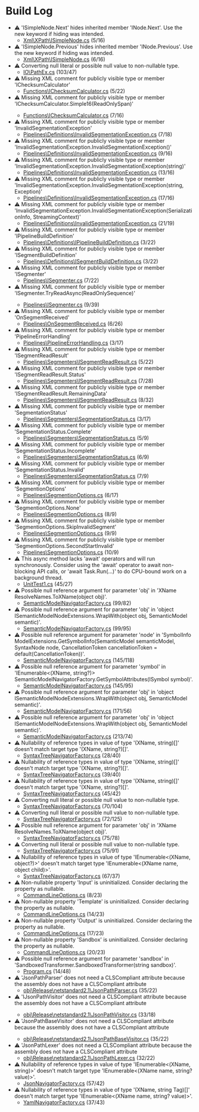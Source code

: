 ﻿# Build Log

* ⚠  'ISimpleNode.Next' hides inherited member 'INode.Next'. Use the new keyword if hiding was intended.
  * [Xml\XPath\ISimpleNode.cs](../src/BinaryDataDecoders.ToolKit/Xml/XPath/ISimpleNode.cs#5) (5/16)
* ⚠  'ISimpleNode.Previous' hides inherited member 'INode.Previous'. Use the new keyword if hiding was intended.
  * [Xml\XPath\ISimpleNode.cs](../src/BinaryDataDecoders.ToolKit/Xml/XPath/ISimpleNode.cs#6) (6/16)
* ⚠  Converting null literal or possible null value to non-nullable type.
  * [IO\PathEx.cs](../src/BinaryDataDecoders.ToolKit/IO/PathEx.cs#103) (103/47)
* ⚠  Missing XML comment for publicly visible type or member 'IChecksumCalculator'
  * [Functions\IChecksumCalculator.cs](../src/BinaryDataDecoders.IO.Abstractions/Functions/IChecksumCalculator.cs#5) (5/22)
* ⚠  Missing XML comment for publicly visible type or member 'IChecksumCalculator.Simple16(ReadOnlySpan<ushort>)'
  * [Functions\IChecksumCalculator.cs](../src/BinaryDataDecoders.IO.Abstractions/Functions/IChecksumCalculator.cs#7) (7/16)
* ⚠  Missing XML comment for publicly visible type or member 'InvalidSegmentationException'
  * [Pipelines\Definitions\InvalidSegmentationException.cs](../src/BinaryDataDecoders.IO.Abstractions/Pipelines/Definitions/InvalidSegmentationException.cs#7) (7/18)
* ⚠  Missing XML comment for publicly visible type or member 'InvalidSegmentationException.InvalidSegmentationException()'
  * [Pipelines\Definitions\InvalidSegmentationException.cs](../src/BinaryDataDecoders.IO.Abstractions/Pipelines/Definitions/InvalidSegmentationException.cs#9) (9/16)
* ⚠  Missing XML comment for publicly visible type or member 'InvalidSegmentationException.InvalidSegmentationException(string)'
  * [Pipelines\Definitions\InvalidSegmentationException.cs](../src/BinaryDataDecoders.IO.Abstractions/Pipelines/Definitions/InvalidSegmentationException.cs#13) (13/16)
* ⚠  Missing XML comment for publicly visible type or member 'InvalidSegmentationException.InvalidSegmentationException(string, Exception)'
  * [Pipelines\Definitions\InvalidSegmentationException.cs](../src/BinaryDataDecoders.IO.Abstractions/Pipelines/Definitions/InvalidSegmentationException.cs#17) (17/16)
* ⚠  Missing XML comment for publicly visible type or member 'InvalidSegmentationException.InvalidSegmentationException(SerializationInfo, StreamingContext)'
  * [Pipelines\Definitions\InvalidSegmentationException.cs](../src/BinaryDataDecoders.IO.Abstractions/Pipelines/Definitions/InvalidSegmentationException.cs#21) (21/19)
* ⚠  Missing XML comment for publicly visible type or member 'IPipelineBuildDefinition'
  * [Pipelines\Definitions\IPipelineBuildDefinition.cs](../src/BinaryDataDecoders.IO.Abstractions/Pipelines/Definitions/IPipelineBuildDefinition.cs#3) (3/22)
* ⚠  Missing XML comment for publicly visible type or member 'ISegmentBuildDefinition'
  * [Pipelines\Definitions\ISegmentBuildDefinition.cs](../src/BinaryDataDecoders.IO.Abstractions/Pipelines/Definitions/ISegmentBuildDefinition.cs#3) (3/22)
* ⚠  Missing XML comment for publicly visible type or member 'ISegmenter'
  * [Pipelines\ISegmenter.cs](../src/BinaryDataDecoders.IO.Abstractions/Pipelines/ISegmenter.cs#7) (7/22)
* ⚠  Missing XML comment for publicly visible type or member 'ISegmenter.TryReadAsync(ReadOnlySequence<byte>)'
  * [Pipelines\ISegmenter.cs](../src/BinaryDataDecoders.IO.Abstractions/Pipelines/ISegmenter.cs#9) (9/39)
* ⚠  Missing XML comment for publicly visible type or member 'OnSegmentReceived'
  * [Pipelines\OnSegmentReceived.cs](../src/BinaryDataDecoders.IO.Abstractions/Pipelines/OnSegmentReceived.cs#6) (6/26)
* ⚠  Missing XML comment for publicly visible type or member 'PipelineErrorHandling'
  * [Pipelines\PipelineErrorHandling.cs](../src/BinaryDataDecoders.IO.Abstractions/Pipelines/PipelineErrorHandling.cs#3) (3/17)
* ⚠  Missing XML comment for publicly visible type or member 'ISegmentReadResult'
  * [Pipelines\Segmenters\ISegmentReadResult.cs](../src/BinaryDataDecoders.IO.Abstractions/Pipelines/Segmenters/ISegmentReadResult.cs#5) (5/22)
* ⚠  Missing XML comment for publicly visible type or member 'ISegmentReadResult.Status'
  * [Pipelines\Segmenters\ISegmentReadResult.cs](../src/BinaryDataDecoders.IO.Abstractions/Pipelines/Segmenters/ISegmentReadResult.cs#7) (7/28)
* ⚠  Missing XML comment for publicly visible type or member 'ISegmentReadResult.RemainingData'
  * [Pipelines\Segmenters\ISegmentReadResult.cs](../src/BinaryDataDecoders.IO.Abstractions/Pipelines/Segmenters/ISegmentReadResult.cs#8) (8/32)
* ⚠  Missing XML comment for publicly visible type or member 'SegmentationStatus'
  * [Pipelines\Segmenters\SegmentationStatus.cs](../src/BinaryDataDecoders.IO.Abstractions/Pipelines/Segmenters/SegmentationStatus.cs#3) (3/17)
* ⚠  Missing XML comment for publicly visible type or member 'SegmentationStatus.Complete'
  * [Pipelines\Segmenters\SegmentationStatus.cs](../src/BinaryDataDecoders.IO.Abstractions/Pipelines/Segmenters/SegmentationStatus.cs#5) (5/9)
* ⚠  Missing XML comment for publicly visible type or member 'SegmentationStatus.Incomplete'
  * [Pipelines\Segmenters\SegmentationStatus.cs](../src/BinaryDataDecoders.IO.Abstractions/Pipelines/Segmenters/SegmentationStatus.cs#6) (6/9)
* ⚠  Missing XML comment for publicly visible type or member 'SegmentationStatus.Invalid'
  * [Pipelines\Segmenters\SegmentationStatus.cs](../src/BinaryDataDecoders.IO.Abstractions/Pipelines/Segmenters/SegmentationStatus.cs#7) (7/9)
* ⚠  Missing XML comment for publicly visible type or member 'SegmentionOptions'
  * [Pipelines\SegmentionOptions.cs](../src/BinaryDataDecoders.IO.Abstractions/Pipelines/SegmentionOptions.cs#6) (6/17)
* ⚠  Missing XML comment for publicly visible type or member 'SegmentionOptions.None'
  * [Pipelines\SegmentionOptions.cs](../src/BinaryDataDecoders.IO.Abstractions/Pipelines/SegmentionOptions.cs#8) (8/9)
* ⚠  Missing XML comment for publicly visible type or member 'SegmentionOptions.SkipInvalidSegment'
  * [Pipelines\SegmentionOptions.cs](../src/BinaryDataDecoders.IO.Abstractions/Pipelines/SegmentionOptions.cs#9) (9/9)
* ⚠  Missing XML comment for publicly visible type or member 'SegmentionOptions.SecondStartInvalid'
  * [Pipelines\SegmentionOptions.cs](../src/BinaryDataDecoders.IO.Abstractions/Pipelines/SegmentionOptions.cs#10) (10/9)
* ⚠  This async method lacks 'await' operators and will run synchronously. Consider using the 'await' operator to await non-blocking API calls, or 'await Task.Run(...)' to do CPU-bound work on a background thread.
  * [UnitTest1.cs](../src/BinaryDataDecoders.Templating.Html.Tests/UnitTest1.cs#45) (45/27)
* ⚠  Possible null reference argument for parameter 'obj' in 'XName ResolveNames.ToXName(object obj)'.
  * [SemanticModelNavigatorFactory.cs](../src/BinaryDataDecoders.CodeAnalysis/SemanticModelNavigatorFactory.cs#99) (99/82)
* ⚠  Possible null reference argument for parameter 'obj' in 'object ISemanticModelNodeExtensions.WrapWith(object obj, SemanticModel semantic)'.
  * [SemanticModelNavigatorFactory.cs](../src/BinaryDataDecoders.CodeAnalysis/SemanticModelNavigatorFactory.cs#99) (99/95)
* ⚠  Possible null reference argument for parameter 'node' in 'SymbolInfo ModelExtensions.GetSymbolInfo(SemanticModel semanticModel, SyntaxNode node, CancellationToken cancellationToken = default(CancellationToken))'.
  * [SemanticModelNavigatorFactory.cs](../src/BinaryDataDecoders.CodeAnalysis/SemanticModelNavigatorFactory.cs#145) (145/118)
* ⚠  Possible null reference argument for parameter 'symbol' in 'IEnumerable<(XName, string?)> SemanticModelNavigatorFactory.GetSymbolAttributes(ISymbol symbol)'.
  * [SemanticModelNavigatorFactory.cs](../src/BinaryDataDecoders.CodeAnalysis/SemanticModelNavigatorFactory.cs#145) (145/95)
* ⚠  Possible null reference argument for parameter 'obj' in 'object ISemanticModelNodeExtensions.WrapWith(object obj, SemanticModel semantic)'.
  * [SemanticModelNavigatorFactory.cs](../src/BinaryDataDecoders.CodeAnalysis/SemanticModelNavigatorFactory.cs#171) (171/56)
* ⚠  Possible null reference argument for parameter 'obj' in 'object ISemanticModelNodeExtensions.WrapWith(object obj, SemanticModel semantic)'.
  * [SemanticModelNavigatorFactory.cs](../src/BinaryDataDecoders.CodeAnalysis/SemanticModelNavigatorFactory.cs#213) (213/74)
* ⚠  Nullability of reference types in value of type '(XName, string)[]' doesn't match target type '(XName, string?)[]'.
  * [SyntaxTreeNavigatorFactory.cs](../src/BinaryDataDecoders.CodeAnalysis/SyntaxTreeNavigatorFactory.cs#28) (28/40)
* ⚠  Nullability of reference types in value of type '(XName, string)[]' doesn't match target type '(XName, string?)[]'.
  * [SyntaxTreeNavigatorFactory.cs](../src/BinaryDataDecoders.CodeAnalysis/SyntaxTreeNavigatorFactory.cs#39) (39/40)
* ⚠  Nullability of reference types in value of type '(XName, string)[]' doesn't match target type '(XName, string?)[]'.
  * [SyntaxTreeNavigatorFactory.cs](../src/BinaryDataDecoders.CodeAnalysis/SyntaxTreeNavigatorFactory.cs#45) (45/42)
* ⚠  Converting null literal or possible null value to non-nullable type.
  * [SyntaxTreeNavigatorFactory.cs](../src/BinaryDataDecoders.CodeAnalysis/SyntaxTreeNavigatorFactory.cs#70) (70/104)
* ⚠  Converting null literal or possible null value to non-nullable type.
  * [SyntaxTreeNavigatorFactory.cs](../src/BinaryDataDecoders.CodeAnalysis/SyntaxTreeNavigatorFactory.cs#72) (72/125)
* ⚠  Possible null reference argument for parameter 'obj' in 'XName ResolveNames.ToXName(object obj)'.
  * [SyntaxTreeNavigatorFactory.cs](../src/BinaryDataDecoders.CodeAnalysis/SyntaxTreeNavigatorFactory.cs#75) (75/78)
* ⚠  Converting null literal or possible null value to non-nullable type.
  * [SyntaxTreeNavigatorFactory.cs](../src/BinaryDataDecoders.CodeAnalysis/SyntaxTreeNavigatorFactory.cs#75) (75/91)
* ⚠  Nullability of reference types in value of type 'IEnumerable<(XName, object?)>' doesn't match target type 'IEnumerable<(XName name, object child)>'.
  * [SyntaxTreeNavigatorFactory.cs](../src/BinaryDataDecoders.CodeAnalysis/SyntaxTreeNavigatorFactory.cs#67) (67/37)
* ⚠  Non-nullable property 'Input' is uninitialized. Consider declaring the property as nullable.
  * [CommandLineOptions.cs](../src/BinaryDataDecoders.Xslt.Cli/CommandLineOptions.cs#8) (8/23)
* ⚠  Non-nullable property 'Template' is uninitialized. Consider declaring the property as nullable.
  * [CommandLineOptions.cs](../src/BinaryDataDecoders.Xslt.Cli/CommandLineOptions.cs#14) (14/23)
* ⚠  Non-nullable property 'Output' is uninitialized. Consider declaring the property as nullable.
  * [CommandLineOptions.cs](../src/BinaryDataDecoders.Xslt.Cli/CommandLineOptions.cs#17) (17/23)
* ⚠  Non-nullable property 'Sandbox' is uninitialized. Consider declaring the property as nullable.
  * [CommandLineOptions.cs](../src/BinaryDataDecoders.Xslt.Cli/CommandLineOptions.cs#20) (20/23)
* ⚠  Possible null reference argument for parameter 'sandbox' in 'SandboxedTransformer.SandboxedTransformer(string sandbox)'.
  * [Program.cs](../src/BinaryDataDecoders.Xslt.Cli/Program.cs#14) (14/48)
* ⚠  'JsonPathParser' does not need a CLSCompliant attribute because the assembly does not have a CLSCompliant attribute
  * [obj\Release\netstandard2.1\JsonPathParser.cs](../src/BinaryDataDecoders.Text.Json/obj/Release/netstandard2.1/JsonPathParser.cs#35) (35/22)
* ⚠  'IJsonPathVisitor<Result>' does not need a CLSCompliant attribute because the assembly does not have a CLSCompliant attribute
  * [obj\Release\netstandard2.1\JsonPathVisitor.cs](../src/BinaryDataDecoders.Text.Json/obj/Release/netstandard2.1/JsonPathVisitor.cs#33) (33/18)
* ⚠  'JsonPathBaseVisitor<Result>' does not need a CLSCompliant attribute because the assembly does not have a CLSCompliant attribute
  * [obj\Release\netstandard2.1\JsonPathBaseVisitor.cs](../src/BinaryDataDecoders.Text.Json/obj/Release/netstandard2.1/JsonPathBaseVisitor.cs#35) (35/22)
* ⚠  'JsonPathLexer' does not need a CLSCompliant attribute because the assembly does not have a CLSCompliant attribute
  * [obj\Release\netstandard2.1\JsonPathLexer.cs](../src/BinaryDataDecoders.Text.Json/obj/Release/netstandard2.1/JsonPathLexer.cs#32) (32/22)
* ⚠  Nullability of reference types in value of type 'IEnumerable<(XName, string)>' doesn't match target type 'IEnumerable<(XName name, string? value)>'.
  * [JsonNavigatorFactory.cs](../src/BinaryDataDecoders.Text.Json/JsonNavigatorFactory.cs#57) (57/42)
* ⚠  Nullability of reference types in value of type '(XName, string Tag)[]' doesn't match target type 'IEnumerable<(XName name, string? value)>'.
  * [YamlNavigatorFactory.cs](../src/BinaryDataDecoders.Yaml/YamlNavigatorFactory.cs#37) (37/43)

